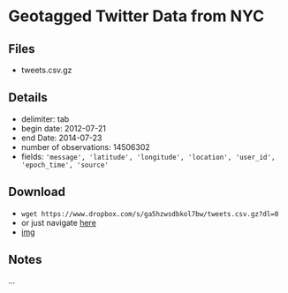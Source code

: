 # Geotagged Twitter Data from NYC

## Files
* tweets.csv.gz

## Details
* delimiter: tab
* begin date: 2012-07-21
* end Date: 2014-07-23
* number of observations: 14506302
* fields: `'message', 'latitude', 'longitude', 'location', 'user_id', 'epoch_time', 'source'`

## Download
* `wget https://www.dropbox.com/s/ga5hzwsdbkol7bw/tweets.csv.gz?dl=0`
* or just navigate [here](https://www.dropbox.com/s/ga5hzwsdbkol7bw/tweets.csv.gz?dl=0)
* [img](https://raw.githubusercontent.com/dflatow/Data/master/geo_twitter/example_rows.png)

## Notes
...
